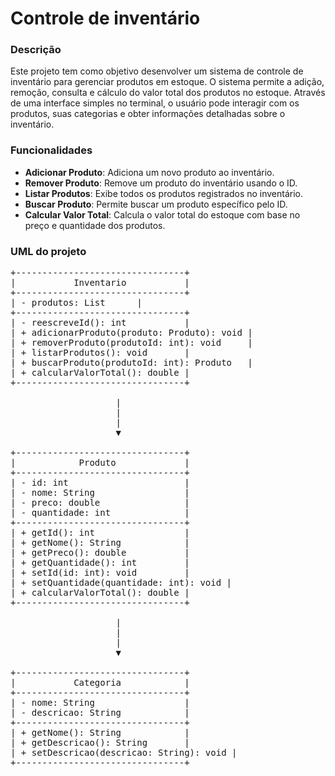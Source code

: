 # Controle de inventário

<h3>Descrição</h3>
Este projeto tem como objetivo desenvolver um sistema de controle de inventário para gerenciar produtos em estoque. O sistema permite a adição, remoção, consulta e cálculo do valor total dos produtos no estoque. Através de uma interface simples no terminal, o usuário pode interagir com os produtos, suas categorias e obter informações detalhadas sobre o inventário.

<h3>Funcionalidades</h3>
<ul>
<li><strong>Adicionar Produto</strong>: Adiciona um novo produto ao inventário.</li>
<li><strong>Remover Produto</strong>: Remove um produto do inventário usando o ID.</li>
<li><strong>Listar Produtos</strong>: Exibe todos os produtos registrados no inventário.</li>
<li><strong>Buscar Produto</strong>: Permite buscar um produto específico pelo ID.</li>
<li><strong>Calcular Valor Total</strong>: Calcula o valor total do estoque com base no preço e quantidade dos produtos.</li>
</ul>

<h3>UML do projeto</h3>

<pre>
+--------------------------------+
|           Inventario           |
+--------------------------------+
| - produtos: List<Produto>      |
+--------------------------------+
| - reescreveId(): int           |
| + adicionarProduto(produto: Produto): void |
| + removerProduto(produtoId: int): void     |
| + listarProdutos(): void       |
| + buscarProduto(produtoId: int): Produto   |
| + calcularValorTotal(): double |
+--------------------------------+

                    |
                    |
                    |
                    ▼

+--------------------------------+
|            Produto             |
+--------------------------------+
| - id: int                      |
| - nome: String                 |
| - preco: double                |
| - quantidade: int              |
+--------------------------------+
| + getId(): int                 |
| + getNome(): String            |
| + getPreco(): double           |
| + getQuantidade(): int         |
| + setId(id: int): void         |
| + setQuantidade(quantidade: int): void |
| + calcularValorTotal(): double |
+--------------------------------+

                    |
                    |
                    |
                    ▼

+--------------------------------+
|           Categoria            |
+--------------------------------+
| - nome: String                 |
| - descricao: String            |
+--------------------------------+
| + getNome(): String            |
| + getDescricao(): String       |
| + setDescricao(descricao: String): void |
+--------------------------------+
</pre>
